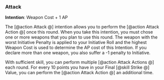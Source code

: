 ### Attack
**Intention**: Weapon Cost + 1 AP

The [@action Attack @] intention allows you to perform the [@action Attack Action @] once this round. When you take this intention, you must chose one or more weapons that you plan to use this round. The weapon with the worst Initiative Penalty is applied to your Initiative Roll and the highest Weapon Cost is used to determine the AP cost of this Intention. If you declare more than one weapon, you also suffer a -1 penalty to Initiative.

With sufficient skill, you can perform multiple [@action Attack Actions @] each round. For every 10 points you have in your Final [@skill Strike @] Value, you can perform the [@action Attack Action @] an additional time. 
